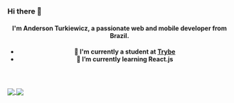 ### Hi there 👋

<header>
<h4>I'm Anderson Turkiewicz, a passionate web and mobile developer from Brazil.<h4>
<ul>
  <li>🔭 I'm currently a student at <a href="https://www.betrybe.com/" target="_blank">Trybe</a></li>
  <li>🌱 I’m currently learning React.js</li>
</ul>
</header>

<main>
  <a href="https://github-readme-stats.vercel.app/api?username=andersontrkz&hide=stars,issues&count_private=true&show_icons=true&theme=vision-friendly-dark">
    <img align="center" src="https://github-readme-stats.vercel.app/api?username=andersontrkz&hide=stars,issues&count_private=true&show_icons=true&theme=vision-friendly-dark" />
  </a>
  <a href="https://github-readme-stats.vercel.app/api/top-langs/?username=andersontrkz&layout=compact&theme=vision-friendly-dark">
    <img align="center" src="https://github-readme-stats.vercel.app/api/top-langs/?username=andersontrkz&layout=compact&theme=vision-friendly-dark" />
  </a>
</main>

<!--
**andersontrkz/andersontrkz** is a ✨ _special_ ✨ repository because its `README.md` (this file) appears on your GitHub profile.

Here are some ideas to get you started:

- 🔭 I’m currently working on ...
- 👯 I’m looking to collaborate on ...
- 🤔 I’m looking for help with ...
- 💬 Ask me about ...
- 📫 How to reach me: ...
- 😄 Pronouns: ...
- ⚡ Fun fact: ...



[![Anurag's GitHub stats](https://github-readme-stats.vercel.app/api?username=andersontrkz&hide=stars,issues&count_private=true&show_icons=true&theme=vision-friendly-dark)](https://github.com/andersontrkz/github-readme-stats)

[![Top Langs](https://github-readme-stats.vercel.app/api/top-langs/?username=andersontrkz&layout=compact&theme=vision-friendly-dark)](https://github.com/andersontrkz/github-readme-stats)
-->
